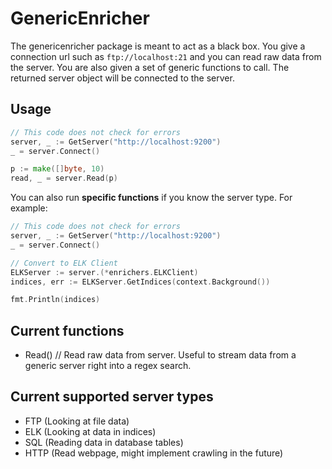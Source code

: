 # GenericEnricher

The genericenricher package is meant to act as a black box.
You give a connection url such as `ftp://localhost:21` and you can read raw data from the server.  You are also given a set of generic functions to call.  The returned server object will be connected to the server.

## Usage

```go
// This code does not check for errors
server, _ := GetServer("http://localhost:9200")
_ = server.Connect()

p := make([]byte, 10)
read, _ = server.Read(p)
```

You can also run **specific functions** if you know the server type.  For example:

```go
// This code does not check for errors
server, _ := GetServer("http://localhost:9200")
_ = server.Connect()

// Convert to ELK Client
ELKServer := server.(*enrichers.ELKClient)
indices, err := ELKServer.GetIndices(context.Background())

fmt.Println(indices)
```

## Current functions

- Read() // Read raw data from server.  Useful to stream data from a generic server right into a regex search.

## Current supported server types

- FTP (Looking at file data)
- ELK (Looking at data in indices)
- SQL (Reading data in database tables)
- HTTP (Read webpage, might implement crawling in the future)
